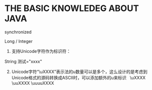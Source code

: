 # THE BASIC KNOWLEDEG ABOUT JAVA

synchronized

Long / Integer


1. 支持Unicode字符作为标识符：

  String 测试="xxxx"
  
2. Unicode字符“\uXXXX”表示法的u数量可以是多个，这么设计的是考虑到Unicode格式的源码转换成ASCII时，可以添加额外的u来标识
  
  \uXXXX \uuXXXX \uuuuXXXX
  
  
  
  

